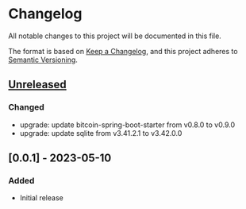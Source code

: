# Changelog
All notable changes to this project will be documented in this file.

The format is based on [Keep a Changelog](https://keepachangelog.com/en/1.0.0/),
and this project adheres to [Semantic Versioning](https://semver.org/spec/v2.0.0.html).

## [Unreleased]

### Changed
- upgrade: update bitcoin-spring-boot-starter from v0.8.0 to v0.9.0
- upgrade: update sqlite from v3.41.2.1 to v3.42.0.0


## [0.0.1] - 2023-05-10
### Added
- Initial release


[Unreleased]: https://github.com/theborakompanioni/lightning-address-daemon/compare/0.1.0...HEAD
[0.1.0]: https://github.com/theborakompanioni/lightning-address-daemon/releases/tag/0.1.0
